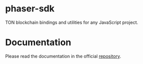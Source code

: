 # phaser-sdk

TON blockchain bindings and utilities for any JavaScript project.

# Documentation

Please read the documentation in the official [repository](https://github.com/ton-org/game-engines-sdk).
